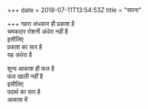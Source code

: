 +++
date = 2018-07-11T13:54:53Z
title = "सपना"

+++ 
गहरा अंधकार ही प्रकाश है   
चमकदार रोशनी अंधेरा नहीं है   
इसीलिए   
प्रकाश का सार है   
यह अंधेरा है   
   
शून्य आकाश ही फल है   
फल खाली नहीं है   
इसीलिए   
पदार्थ का सार है   
आकाश में  